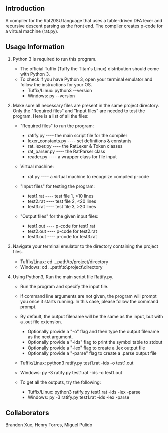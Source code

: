 ## Introduction
A compiler for the Rat20SU language that uses a table-driven DFA lexer and recursive descent parsing as the front end.
The compiler creates p-code for a virtual machine (rat.py).

## Usage Information
1. Python 3 is required to run this program.
    - The official Tuffix (Tuffy the Titan's Linux) distribution should come with Python 3.
    - To check if you have Python 3, open your terminal emulator and follow the instructions for your OS.
        - Tuffix/Linux: python3 --version
        - Windows: py --version

2. Make sure all necessary files are present in the same project directory.
   Only the "Required files" and "Input files" are needed to test the program.
   Here is a list of all the files:
    - "Required files" to run the program:
        - ratify.py		        ----	the main script file for the compiler
        - lexer_constants.py	----	set definitions & constants
        - rat_lexer.py		    ----	the RatLexer & Token classes
        - rat_parser.py		    ----	the RatParser class
        - reader.py		        ----	a wrapper class for file input

    - Virtual machine:
        - rat.py                ----    a virtual machine to recognize compiled p-code

    - "Input files" for testing the program:
        - test1.rat        ----    test file 1, <10 lines
        - test2.rat        ----    test file 2, <20 lines
        - test3.rat        ----    test file 3, >20 lines

    - "Output files" for the given input files:
        - test1.out        ----    p-code for test1.rat
        - test2.out        ----    p-code for test2.rat
        - test3.out        ----    p-code for test3.rat

3. Navigate your terminal emulator to the directory containing the project files.
    - Tuffix/Linux: cd ...path/to/project/directory
    - Windows: cd ...path\to\project\directory 

4. Using Python3, Run the main script file Ratify.py.
    - Run the program and specify the input file.
    - If command line arguments are not given, the program will prompt you once it starts running. In this case, please follow the command prompt.
    - By default, the output filename will be the same as the input, but with a .out file extension.
        - Optionally provide a "-o" flag and then type the output filename as the next argument.
        - Optionally provide a "-ids" flag to print the symbol table to stdout
        - Optionally provide a "-lex" flag to create a .lex output file
        - Optionally provide a "-parse" flag to create a .parse output file

    - Tuffix/Linux: python3 ratify.py test1.rat -ids -o test1.out
    - Windows: py -3 ratify.py test1.rat -ids -o test1.out
    
    - To get all the outputs, try the following:
        - Tuffix/Linux: python3 ratify.py test1.rat -ids -lex -parse
        - Windows: py -3 ratify.py test1.rat -ids -lex -parse


## Collaborators
Brandon Xue, Henry Torres, Miguel Pulido
